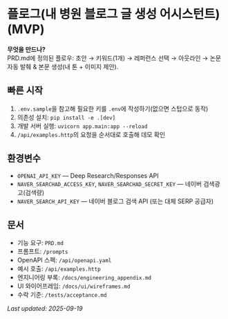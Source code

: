 # 플로그(내 병원 블로그 글 생성 어시스턴트) (MVP)

**무엇을 만드나?**  
PRD.md에 정의된 플로우: 초안 → 키워드(1개) → 레퍼런스 선택 → 아웃라인 → 논문 자동 발췌 & 본문 생성(내 톤 + 이미지 제안).

## 빠른 시작
1) `.env.sample`을 참고해 필요한 키를 `.env`에 작성하기(없으면 스텁으로 동작)
2) 의존성 설치: `pip install -e .[dev]`
3) 개발 서버 실행: `uvicorn app.main:app --reload`
4) `/api/examples.http`의 요청을 순서대로 호출해 데모 확인

## 환경변수
- `OPENAI_API_KEY` — Deep Research/Responses API
- `NAVER_SEARCHAD_ACCESS_KEY`, `NAVER_SEARCHAD_SECRET_KEY` — 네이버 검색광고(검색량)
- `NAVER_SEARCH_API_KEY` — 네이버 블로그 검색 API (또는 대체 SERP 공급자)

## 문서
- 기능 요구: `PRD.md`
- 프롬프트: `/prompts`
- OpenAPI 스펙: `/api/openapi.yaml`
- 예시 호출: `/api/examples.http`
- 엔지니어링 부록: `/docs/engineering_appendix.md`
- UI 와이어프레임: `/docs/ui/wireframes.md`
- 수락 기준: `/tests/acceptance.md`

_Last updated: 2025-09-19_
